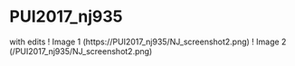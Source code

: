 # PUI2017_nj935
with edits
! Image 1
(https://PUI2017_nj935/NJ_screenshot2.png)
! Image 2
(/PUI2017_nj935/NJ_screenshot2.png)
